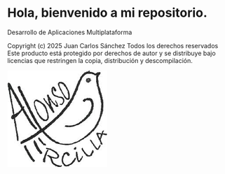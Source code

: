 # Hola, bienvenido a mi repositorio.
Desarrollo de Aplicaciones Multiplataforma

Copyright (c) 2025 Juan Carlos Sánchez
Todos los derechos reservados
Este producto está protegido por derechos de autor y se distribuye bajo licencias que restringen la copia, distribución y descompilación.

<img style="float:left" src="https://github.com/jcsanchezs368/jcsanchezs368/blob/main/ercilla.jpg?raw=true" alt="logo ercilla">
